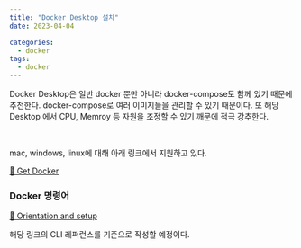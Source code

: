 ```yaml
---
title: "Docker Desktop 설치"
date: 2023-04-04

categories:
  - docker
tags:
  - docker
---
```


Docker Desktop은 일반 docker 뿐만 아니라 docker-compose도 함께 있기 때문에 추천한다. docker-compose로 여러 이미지들을 관리할 수 있기 때문이다. 또 해당 Desktop 에서 CPU, Memroy 등 자원을 조정할 수 있기 깨문에 적극 강추한다.

<br>

mac, windows, linux에 대해 아래 링크에서 지원하고 있다.



[ 🔗 Get Docker](https://docs.docker.com/get-docker/)

### Docker 명령어

[ 🔗 Orientation and setup](https://docs.docker.com/get-started/)

해당 링크의 CLI 레퍼런스를 기준으로 작성할 예정이다.

<br>
<br>

